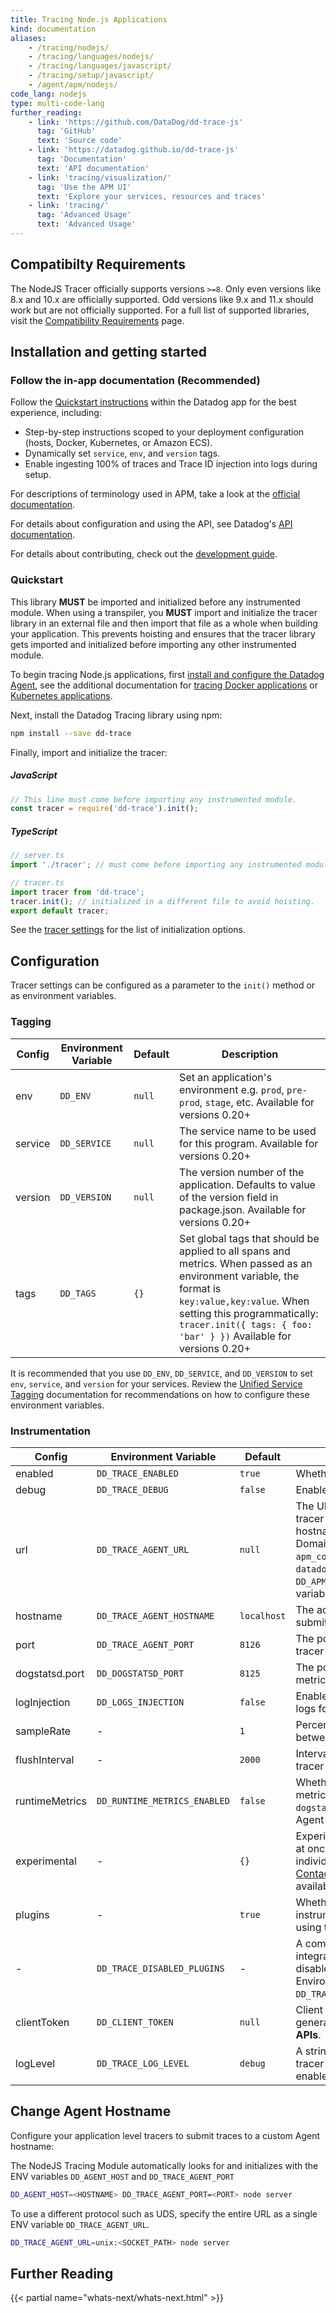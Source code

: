 ```yaml
---
title: Tracing Node.js Applications
kind: documentation
aliases:
    - /tracing/nodejs/
    - /tracing/languages/nodejs/
    - /tracing/languages/javascript/
    - /tracing/setup/javascript/
    - /agent/apm/nodejs/
code_lang: nodejs
type: multi-code-lang
further_reading:
    - link: 'https://github.com/DataDog/dd-trace-js'
      tag: 'GitHub'
      text: 'Source code'
    - link: 'https://datadog.github.io/dd-trace-js'
      tag: 'Documentation'
      text: 'API documentation'
    - link: 'tracing/visualization/'
      tag: 'Use the APM UI'
      text: 'Explore your services, resources and traces'
    - link: 'tracing/'
      tag: 'Advanced Usage'
      text: 'Advanced Usage'
---
```

## Compatibilty Requirements

The NodeJS Tracer officially supports versions `>=8`. Only even versions like 8.x and 10.x are officially supported. Odd versions like 9.x and 11.x should work but are not officially supported. For a full list of supported libraries, visit the [Compatibility Requirements][1] page.

## Installation and getting started

### Follow the in-app documentation (Recommended)

Follow the [Quickstart instructions][2] within the Datadog app for the best experience, including:

- Step-by-step instructions scoped to your deployment configuration (hosts, Docker, Kubernetes, or Amazon ECS).
- Dynamically set `service`, `env`, and `version` tags.
- Enable ingesting 100% of traces and Trace ID injection into logs during setup.

For descriptions of terminology used in APM, take a look at the [official documentation][3].

For details about configuration and using the API, see Datadog's [API documentation][4].

For details about contributing, check out the [development guide][5].

### Quickstart

<div class="alert alert-warning">
This library <strong>MUST</strong> be imported and initialized before any instrumented module. When using a transpiler, you <strong>MUST</strong> import and initialize the tracer library in an external file and then import that file as a whole when building your application. This prevents hoisting and ensures that the tracer library gets imported and initialized before importing any other instrumented module.
</div>

To begin tracing Node.js applications, first [install and configure the Datadog Agent][6], see the additional documentation for [tracing Docker applications][7] or [Kubernetes applications][8].

Next, install the Datadog Tracing library using npm:

```sh
npm install --save dd-trace
```

Finally, import and initialize the tracer:

##### JavaScript

```js
// This line must come before importing any instrumented module.
const tracer = require('dd-trace').init();
```

##### TypeScript

```typescript
// server.ts
import './tracer'; // must come before importing any instrumented module.

// tracer.ts
import tracer from 'dd-trace';
tracer.init(); // initialized in a different file to avoid hoisting.
export default tracer;
```

See the [tracer settings][9] for the list of initialization options.

## Configuration

Tracer settings can be configured as a parameter to the `init()` method or as environment variables.

### Tagging

| Config         | Environment Variable         | Default     | Description                                                                                                                                                                                                                                                                |
| -------------- | ---------------------------- | ----------- | -------------------------------------------------------------------------------------------------------------------------------------------------------------------------------------------------------------------------------------------------------------------------- |
| env            | `DD_ENV`                     | `null`      | Set an application's environment e.g. `prod`, `pre-prod`, `stage`, etc. Available for versions 0.20+                                                                                                                                                                                                     |
| service        | `DD_SERVICE`            | `null`      | The service name to be used for this program. Available for versions 0.20+                                                                                                                                                                                                                              |
| version        | `DD_VERSION`            | `null`      | The version number of the application. Defaults to value of the version field in package.json. Available for versions 0.20+
| tags           | `DD_TAGS`                    | `{}`        | Set global tags that should be applied to all spans and metrics. When passed as an environment variable, the format is `key:value,key:value`. When setting this programmatically: `tracer.init({ tags: { foo: 'bar' } })` Available for versions 0.20+                                                                                                                            |

It is recommended that you use `DD_ENV`, `DD_SERVICE`, and `DD_VERSION` to set `env`, `service`, and `version` for your services. Review the [Unified Service Tagging][10] documentation for recommendations on how to configure these environment variables.

### Instrumentation

| Config         | Environment Variable         | Default     | Description                                                                                                                                                                                                                                                                |
| -------------- | ---------------------------- | ----------- | -------------------------------------------------------------------------------------------------------------------------------------------------------------------------------------------------------------------------------------------------------------------------- |
| enabled        | `DD_TRACE_ENABLED`           | `true`      | Whether to enable the tracer.                                                                                                                                                                                                                                              |
| debug          | `DD_TRACE_DEBUG`             | `false`     | Enable debug logging in the tracer.                                                                                                                                                                                                                                        |
| url            | `DD_TRACE_AGENT_URL`         | `null`      | The URL of the Trace Agent that the tracer submits to. Takes priority over hostname and port, if set. Supports Unix Domain Sockets in combination with the `apm_config.receiver_socket` in your `datadog.yaml` file, or the `DD_APM_RECEIVER_SOCKET` environment variable. |
| hostname       | `DD_TRACE_AGENT_HOSTNAME`    | `localhost` | The address of the Agent that the tracer submits to.                                                                                                                                                                                                                       |
| port           | `DD_TRACE_AGENT_PORT`        | `8126`      | The port of the Trace Agent that the tracer submits to.                                                                                                                                                                                                                    |
| dogstatsd.port | `DD_DOGSTATSD_PORT`          | `8125`      | The port of the DogStatsD Agent that metrics are submitted to.                                                                                                                                                                                                             |
| logInjection   | `DD_LOGS_INJECTION`          | `false`     | Enable automatic injection of trace IDs in logs for supported logging libraries.                                                                                                                                                                                           |
| sampleRate     | -                            | `1`         | Percentage of spans to sample as a float between `0` and `1`.                                                                                                                                                                                                              |
| flushInterval  | -                            | `2000`      | Interval (in milliseconds) at which the tracer submits traces to the Agent.                                                                                                                                                                                                |
| runtimeMetrics | `DD_RUNTIME_METRICS_ENABLED` | `false`     | Whether to enable capturing runtime metrics. Port `8125` (or configured with `dogstatsd.port`) must be opened on the Agent for UDP.                                                                                                                                        |
| experimental   | -                            | `{}`        | Experimental features can be enabled all at once using Boolean true or individually using key/value pairs. [Contact support][11] to learn more about the available experimental features.                                                                                   |
| plugins        | -                            | `true`      | Whether or not to enable automatic instrumentation of external libraries using the built-in plugins.                                                                                                                                                                       |
| - | `DD_TRACE_DISABLED_PLUGINS` | - | A comma-separated string of integration names automatically disabled when tracer is initialized. Environment variable only e.g. `DD_TRACE_DISABLED_PLUGINS=express,dns`. |
| clientToken    | `DD_CLIENT_TOKEN`            | `null`      | Client token for browser tracing. Can be generated in Datadog in **Integrations** -> **APIs**.                                                                                                                                                                             |
| logLevel       | `DD_TRACE_LOG_LEVEL`         | `debug`     | A string for the minimum log level for the tracer to use when debug logging is enabled, e.g. `error`, `debug`.                                                                                                                                                             |

## Change Agent Hostname

Configure your application level tracers to submit traces to a custom Agent hostname:

The NodeJS Tracing Module automatically looks for and initializes with the ENV variables `DD_AGENT_HOST` and `DD_TRACE_AGENT_PORT`

```sh
DD_AGENT_HOST=<HOSTNAME> DD_TRACE_AGENT_PORT=<PORT> node server
```

To use a different protocol such as UDS, specify the entire URL as a single ENV variable `DD_TRACE_AGENT_URL`.

```sh
DD_TRACE_AGENT_URL=unix:<SOCKET_PATH> node server
```

## Further Reading

{{< partial name="whats-next/whats-next.html" >}}

[1]: /tracing/compatibility_requirements/nodejs
[2]: https://app.datadoghq.com/apm/docs
[3]: /tracing/visualization/
[4]: https://datadog.github.io/dd-trace-js
[5]: https://github.com/DataDog/dd-trace-js/blob/master/README.md#development
[6]: /tracing/send_traces/
[7]: /tracing/setup/docker/
[8]: /agent/kubernetes/apm/
[9]: https://datadog.github.io/dd-trace-js/#tracer-settings
[10]: /getting_started/tagging/unified_service_tagging/
[11]: /help/

